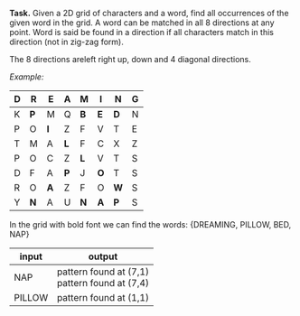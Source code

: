 **Task.** Given a 2D grid of characters and a word, find all occurrences of the given word in the grid. A word can be matched in all 8 directions at any point. Word is said be found in a direction if all characters match in this direction (not in zig-zag form).

The 8 directions areleft right up, down and 4 diagonal directions.

*Example:*

D|R|E|A|M|I|N|G
---|---|---|---|---|---|---|---
K|**P**|M|Q|**B**|**E**|**D**|N
P|O|**I**|Z|F|V|T|E
T|M|A|**L**|F|C|X|Z
P|O|C|Z|**L**|V|T|S
D|F|A|**P**|J|**O**|T|S
R|O|**A**|Z|F|O|**W**|S
Y|**N**|A|U|**N**|**A**|**P**|S

In the grid with bold font we can find the words: {DREAMING, PILLOW, BED, NAP}

input|output
---|---
NAP| pattern found at (7,1)<br>pattern found at (7,4)
PILLOW | pattern found at (1,1)
